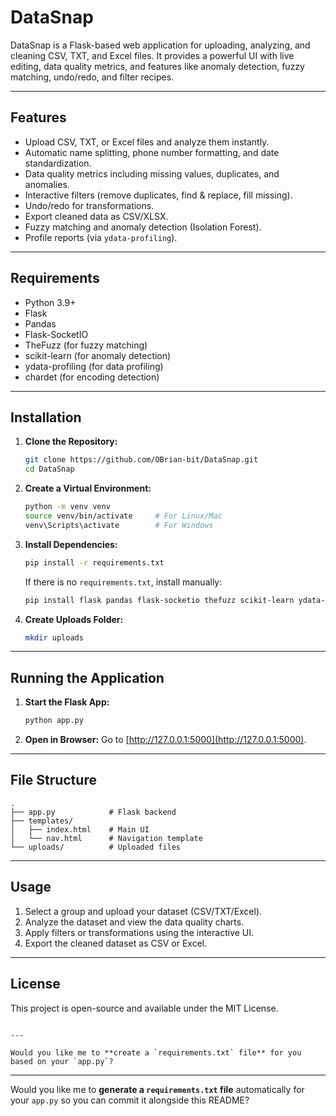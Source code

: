 
# DataSnap

DataSnap is a Flask-based web application for uploading, analyzing, and cleaning CSV, TXT, and Excel files. It provides a powerful UI with live editing, data quality metrics, and features like anomaly detection, fuzzy matching, undo/redo, and filter recipes.

---

## **Features**
- Upload CSV, TXT, or Excel files and analyze them instantly.
- Automatic name splitting, phone number formatting, and date standardization.
- Data quality metrics including missing values, duplicates, and anomalies.
- Interactive filters (remove duplicates, find & replace, fill missing).
- Undo/redo for transformations.
- Export cleaned data as CSV/XLSX.
- Fuzzy matching and anomaly detection (Isolation Forest).
- Profile reports (via `ydata-profiling`).

---

## **Requirements**
- Python 3.9+
- Flask
- Pandas
- Flask-SocketIO
- TheFuzz (for fuzzy matching)
- scikit-learn (for anomaly detection)
- ydata-profiling (for data profiling)
- chardet (for encoding detection)

---

## **Installation**

1. **Clone the Repository:**
   ```bash
   git clone https://github.com/OBrian-bit/DataSnap.git
   cd DataSnap


2. **Create a Virtual Environment:**

   ```bash
   python -m venv venv
   source venv/bin/activate     # For Linux/Mac
   venv\Scripts\activate        # For Windows
   ```

3. **Install Dependencies:**

   ```bash
   pip install -r requirements.txt
   ```

   If there is no `requirements.txt`, install manually:

   ```bash
   pip install flask pandas flask-socketio thefuzz scikit-learn ydata-profiling chardet
   ```

4. **Create Uploads Folder:**

   ```bash
   mkdir uploads
   ```

---

## **Running the Application**

1. **Start the Flask App:**

   ```bash
   python app.py
   ```

2. **Open in Browser:**
   Go to [http://127.0.0.1:5000](http://127.0.0.1:5000).

---

## **File Structure**

```
.
├── app.py            # Flask backend
├── templates/
│   ├── index.html    # Main UI
│   └── nav.html      # Navigation template
└── uploads/          # Uploaded files
```

---

## **Usage**

1. Select a group and upload your dataset (CSV/TXT/Excel).
2. Analyze the dataset and view the data quality charts.
3. Apply filters or transformations using the interactive UI.
4. Export the cleaned dataset as CSV or Excel.

---

## **License**

This project is open-source and available under the MIT License.

```

---

Would you like me to **create a `requirements.txt` file** for you based on your `app.py`?
```

---

Would you like me to **generate a `requirements.txt` file** automatically for your `app.py` so you can commit it alongside this README?
```
